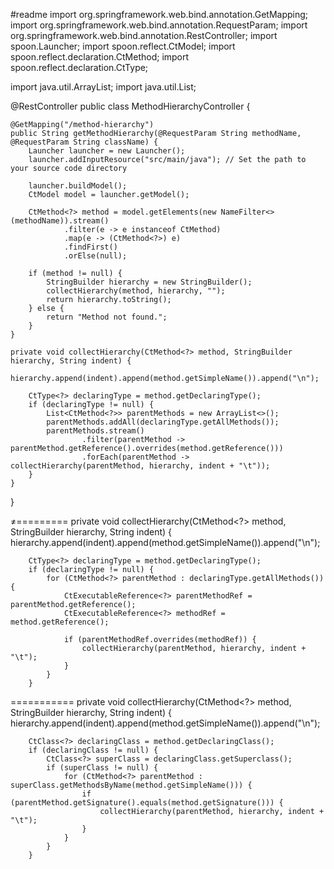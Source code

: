 #readme
import org.springframework.web.bind.annotation.GetMapping;
import org.springframework.web.bind.annotation.RequestParam;
import org.springframework.web.bind.annotation.RestController;
import spoon.Launcher;
import spoon.reflect.CtModel;
import spoon.reflect.declaration.CtMethod;
import spoon.reflect.declaration.CtType;

import java.util.ArrayList;
import java.util.List;

@RestController
public class MethodHierarchyController {

    @GetMapping("/method-hierarchy")
    public String getMethodHierarchy(@RequestParam String methodName, @RequestParam String className) {
        Launcher launcher = new Launcher();
        launcher.addInputResource("src/main/java"); // Set the path to your source code directory

        launcher.buildModel();
        CtModel model = launcher.getModel();

        CtMethod<?> method = model.getElements(new NameFilter<>(methodName)).stream()
                .filter(e -> e instanceof CtMethod)
                .map(e -> (CtMethod<?>) e)
                .findFirst()
                .orElse(null);

        if (method != null) {
            StringBuilder hierarchy = new StringBuilder();
            collectHierarchy(method, hierarchy, "");
            return hierarchy.toString();
        } else {
            return "Method not found.";
        }
    }

    private void collectHierarchy(CtMethod<?> method, StringBuilder hierarchy, String indent) {
        hierarchy.append(indent).append(method.getSimpleName()).append("\n");

        CtType<?> declaringType = method.getDeclaringType();
        if (declaringType != null) {
            List<CtMethod<?>> parentMethods = new ArrayList<>();
            parentMethods.addAll(declaringType.getAllMethods());
            parentMethods.stream()
                    .filter(parentMethod -> parentMethod.getReference().overrides(method.getReference()))
                    .forEach(parentMethod -> collectHierarchy(parentMethod, hierarchy, indent + "\t"));
        }
    }
}

≠=========
private void collectHierarchy(CtMethod<?> method, StringBuilder hierarchy, String indent) {
        hierarchy.append(indent).append(method.getSimpleName()).append("\n");

        CtType<?> declaringType = method.getDeclaringType();
        if (declaringType != null) {
            for (CtMethod<?> parentMethod : declaringType.getAllMethods()) {
                CtExecutableReference<?> parentMethodRef = parentMethod.getReference();
                CtExecutableReference<?> methodRef = method.getReference();

                if (parentMethodRef.overrides(methodRef)) {
                    collectHierarchy(parentMethod, hierarchy, indent + "\t");
                }
            }
        }
===========
private void collectHierarchy(CtMethod<?> method, StringBuilder hierarchy, String indent) {
        hierarchy.append(indent).append(method.getSimpleName()).append("\n");

        CtClass<?> declaringClass = method.getDeclaringClass();
        if (declaringClass != null) {
            CtClass<?> superClass = declaringClass.getSuperclass();
            if (superClass != null) {
                for (CtMethod<?> parentMethod : superClass.getMethodsByName(method.getSimpleName())) {
                    if (parentMethod.getSignature().equals(method.getSignature())) {
                        collectHierarchy(parentMethod, hierarchy, indent + "\t");
                    }
                }
            }
        }
